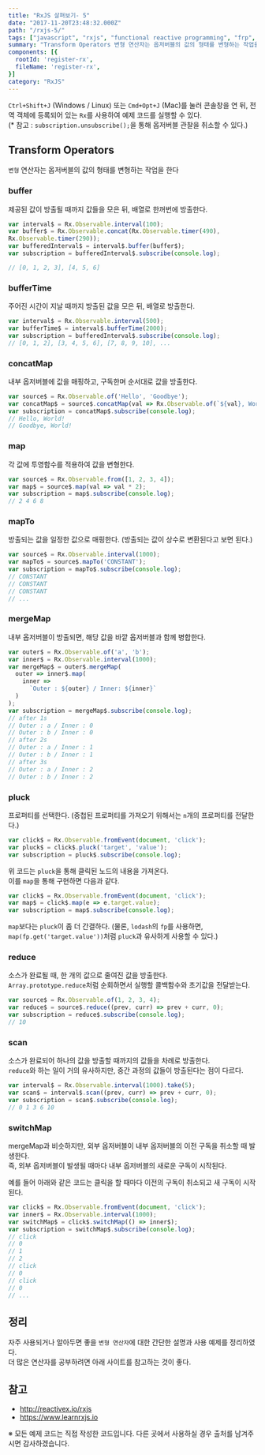 ```yaml
---
title: "RxJS 살펴보기- 5"
date: "2017-11-20T23:48:32.000Z"
path: "/rxjs-5/"
tags: ["javascript", "rxjs", "functional reactive programming", "frp", "reactivex"]
summary: "Transform Operators 변형 연산자는 옵저버블의 값의 형태를 변형하는 작업을 한다 buffer 제공된 값이 방출될 때까지 값들을 모은 뒤, 배열로 한꺼번에 방출한다."
components: [{
  rootId: 'register-rx',
  fileName: 'register-rx',
}]
category: "RxJS"
---
```


`Ctrl+Shift+J` (Windows / Linux) 또는 `Cmd+Opt+J` (Mac)를 눌러 콘솔창을 연 뒤, 전역 객체에 등록되어 있는 `Rx`를 사용하여 예제 코드를 실행할 수 있다.<br />
(\* 참고 : `subscription.unsubscribe();`을 통해 옵저버블 관찰을 취소할 수 있다.)

<div class="none" id="register-rx"></div>

## Transform Operators
`변형` 연산자는 옵저버블의 값의 형태를 변형하는 작업을 한다

### buffer
제공된 값이 방출될 때까지 값들을 모은 뒤, 배열로 한꺼번에 방출한다.

```js
var interval$ = Rx.Observable.interval(100);
var buffer$ = Rx.Observable.concat(Rx.Observable.timer(490),
Rx.Observable.timer(290));
var bufferedInterval$ = interval$.buffer(buffer$);
var subscription = bufferedInterval$.subscribe(console.log);

// [0, 1, 2, 3], [4, 5, 6]
```

### bufferTime
주어진 시간이 지날 때까지 방출된 값을 모은 뒤, 배열로 방출한다.

```js
var interval$ = Rx.Observable.interval(500);
var bufferTime$ = interval$.bufferTime(2000);
var subscription = bufferedInterval$.subscribe(console.log);
// [0, 1, 2], [3, 4, 5, 6], [7, 8, 9, 10], ...
```

### concatMap
내부 옵저버블에 값을 매핑하고, 구독한며 순서대로 값을 방출한다.

```js
var source$ = Rx.Observable.of('Hello', 'Goodbye');
var concatMap$ = source$.concatMap(val => Rx.Observable.of(`${val}, World!`));
var subscription = concatMap$.subscribe(console.log);
// Hello, World!
// Goodbye, World!
```

### map
각 값에 투영함수를 적용하여 값을 변형한다.

```js
var source$ = Rx.Observable.from([1, 2, 3, 4]);
var map$ = source$.map(val => val * 2);
var subscription = map$.subscribe(console.log);
// 2 4 6 8
```

### mapTo
방출되는 값을 일정한 값으로 매핑한다. (방출되는 값이 상수로 변환된다고 보면 된다.)

```js
var source$ = Rx.Observable.interval(1000);
var mapTo$ = source$.mapTo('CONSTANT');
var subscription = mapTo$.subscribe(console.log);
// CONSTANT
// CONSTANT
// CONSTANT
// ...
```

### mergeMap
내부 옵저버블이 방출되면, 해당 값을 바깥 옵저버블과 함께 병합한다.

```js
var outer$ = Rx.Observable.of('a', 'b');
var inner$ = Rx.Observable.interval(1000);
var mergeMap$ = outer$.mergeMap(
  outer => inner$.map(
    inner =>
      `Outer : ${outer} / Inner: ${inner}`
  )
);
var subscription = mergeMap$.subscribe(console.log);
// after 1s
// Outer : a / Inner : 0
// Outer : b / Inner : 0
// after 2s
// Outer : a / Inner : 1
// Outer : b / Inner : 1
// after 3s
// Outer : a / Inner : 2
// Outer : b / Inner : 2
```

### pluck
프로퍼티를 선택한다. (중첩된 프로퍼티를 가져오기 위해서는 `n`개의 프로퍼티를 전달한다.)

```js
var click$ = Rx.Observable.fromEvent(document, 'click');
var pluck$ = click$.pluck('target', 'value');
var subscription = pluck$.subscribe(console.log);
```

위 코드는 `pluck`을 통해 클릭된 노드의 내용을 가져온다.<br />
이를 `map`을 통해 구현하면 다음과 같다.

```js
var click$ = Rx.Observable.fromEvent(document, 'click');
var map$ = click$.map(e => e.target.value);
var subscription = map$.subscribe(console.log);
```

`map`보다는 `pluck`이 좀 더 간결하다.
(물론, `lodash`의 `fp`를 사용하면, `map(fp.get('target.value'))`처럼 `pluck`과 유사하게 사용할 수 있다.)

### reduce
소스가 완료될 때, 한 개의 값으로 줄여진 값을 방출한다.<br />
`Array.prototype.reduce`처럼 순회하면서 실행할 콜백함수와 초기값을 전달받는다.

```js
var source$ = Rx.Observable.of(1, 2, 3, 4);
var reduce$ = source$.reduce((prev, curr) => prev + curr, 0);
var subscription = reduce$.subscribe(console.log);
// 10
```

### scan
소스가 완료되어 하나의 값을 방출할 때까지의 값들을 차례로 방출한다.<br />
`reduce`와 하는 일이 거의 유사하지만, 중간 과정의 값들이 방출된다는 점이 다르다.

```js
var interval$ = Rx.Observable.interval(1000).take(5);
var scan$ = interval$.scan((prev, curr) => prev + curr, 0);
var subscription = scan$.subscribe(console.log);
// 0 1 3 6 10
```

### switchMap
mergeMap과 비슷하지만, 외부 옵저버블이 내부 옵저버블의 이전 구독을 취소할 때 발생한다.<br />
즉, 외부 옵저버블이 발생될 때마다 내부 옵저버블의 새로운 구독이 시작된다.

예를 들어 아래와 같은 코드는 클릭을 할 때마다 이전의 구독이 취소되고 새 구독이 시작된다.

```js
var click$ = Rx.Observable.fromEvent(document, 'click');
var inner$ = Rx.Observable.interval(1000);
var switchMap$ = click$.switchMap(() => inner$);
var subscription = switchMap$.subscribe(console.log);
// click
// 0
// 1
// 2
// click
// 0
// click
// 0
// ...
```

## 정리
자주 사용되거나 알아두면 좋을 `변형 연산자`에 대한 간단한 설명과 사용 예제를 정리하였다.<br />
더 많은 연산자를 공부하려면 아래 사이트를 참고하는 것이 좋다.

## 참고
- http://reactivex.io/rxjs
- https://www.learnrxjs.io

※ 모든 예제 코드는 직접 작성한 코드입니다. 다른 곳에서 사용하실 경우 출처를 남겨주시면 감사하겠습니다.
